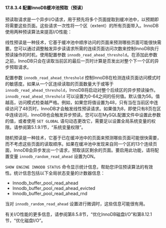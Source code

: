 #### 17.8.3.4 配置InnoDB缓冲池预取（预读）

预读取请求是一个异步I/O请求，用于预先将多个页面提取到缓冲池中，以预期即将需要这些页面。这些请求一次性将一个区（extent）的所有页面带入。InnoDB使用两种预读算法来提高I/O性能：

线性预读是一种技术，它基于缓冲池中顺序访问的页面来预测哪些页面可能很快需要。您可以通过调整触发异步读请求所需的连续页面访问次数来控制InnoDB执行预读操作的时机，使用配置参数 `innodb_read_ahead_threshold`。在添加此参数之前，InnoDB只会在读取当前区的最后一页时计算是否发出对整个下一个区的异步预取请求。

配置参数 `innodb_read_ahead_threshold` 控制InnoDB在检测连续页面访问模式时的敏感度。如果从一个区连续读取的页面数量大于或等于 `innodb_read_ahead_threshold`，InnoDB将启动对整个后续区的异步预读操作。`innodb_read_ahead_threshold` 可以设置为0-64之间的任何值。默认值为56。值越高，访问模式检查越严格。例如，如果您将值设置为48，只有当在当前区中连续访问了48页时，InnoDB才会触发线性预读请求。如果值为8，即使只有8页在区中连续访问，InnoDB也会触发异步预读。您可以在MySQL配置文件中设置此参数的值，或者使用 `SET GLOBAL` 语句动态更改它，需要足以设置全局系统变量的权限。请参阅第5.1.9.1节，“系统变量权限”。

随机预读是一种技术，它基于已在缓冲池中的页面来预测哪些页面可能很快需要，而不考虑这些页面的读取顺序。如果在缓冲池中发现来自同一个区的13个连续页面，InnoDB会异步发出一个请求，预取该区剩余的页面。要启用此功能，请将配置变量 `innodb_random_read_ahead` 设置为ON。

`SHOW ENGINE INNODB STATUS` 命令显示统计信息，帮助您评估预读算法的有效性。统计信息包括以下全局状态变量的计数器信息：

- Innodb_buffer_pool_read_ahead
- Innodb_buffer_pool_read_ahead_evicted
- Innodb_buffer_pool_read_ahead_rnd

当对 `innodb_random_read_ahead` 设置进行微调时，这些信息可能很有用。

有关I/O性能的更多信息，请参阅第8.5.8节，“优化InnoDB磁盘I/O”和第8.12.1节，“优化磁盘I/O”。